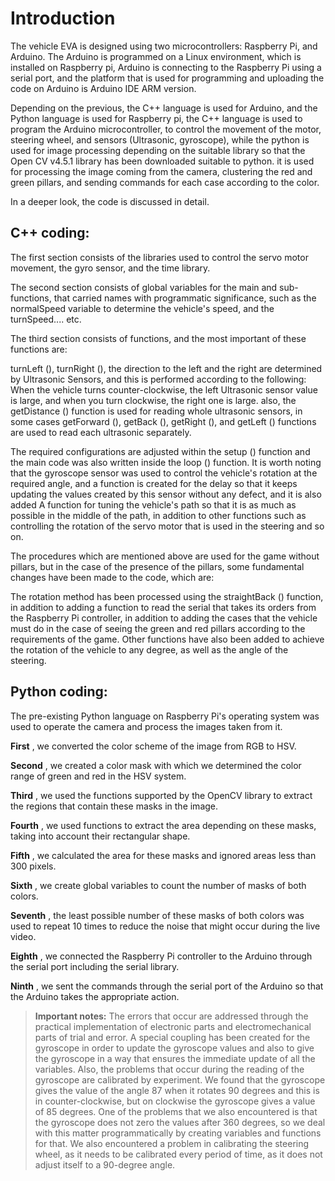 
# Introduction #

The vehicle EVA is designed using two microcontrollers: Raspberry Pi, and Arduino. The Arduino is programmed on a Linux environment, which is installed on Raspberry pi, Arduino is connecting to the Raspberry Pi using a serial port, and the platform that is used for programming and uploading the code on Arduino is Arduino IDE ARM version.

Depending on the previous, the C++ language is used for Arduino, and the Python language is used for Raspberry pi, the C++ language is used to program the Arduino microcontroller, to control the movement of the motor, steering wheel, and sensors (Ultrasonic, gyroscope), while the python is used for image processing depending on the suitable library so that the Open CV v4.5.1 library has been downloaded suitable to python. it is used for processing the image coming from the camera, clustering the red and green pillars, and sending commands for each case according to the color.

In a deeper look, the code is discussed in detail.

## C++ coding: ##

The first section consists of the libraries used to control the servo motor movement, the gyro sensor, and the time library.

The second section consists of global variables for the main and sub-functions, that carried names with programmatic significance, such as the normalSpeed variable to determine the vehicle's speed, and the turnSpeed.... etc.

The third section consists of functions, and the most important of these functions are:

turnLeft (), turnRight (), the direction to the left and the right are determined by Ultrasonic Sensors, and this is performed according to the following: When the vehicle turns counter-clockwise, the left Ultrasonic sensor value is large, and when you turn clockwise, the right one is large. also, the getDistance () function is used for reading whole ultrasonic sensors, in some cases getForward (), getBack (), getRight (), and getLeft () functions are used to read each ultrasonic separately.

The required configurations are adjusted within the setup () function and the main code was also written inside the loop () function. It is worth noting that the gyroscope sensor was used to control the vehicle's rotation at the required angle, and a function is created for the delay so that it keeps updating the values ​​​​created by this sensor without any defect, and it is also added A function for tuning the vehicle's path so that it is as much as possible in the middle of the path, in addition to other functions such as controlling the rotation of the servo motor that is used in the steering and so on.

The procedures which are mentioned above are used for the game without pillars, but in the case of the presence of the pillars, some fundamental changes have been made to the code, which are:

The rotation method has been processed using the straightBack () function, in addition to adding a function to read the serial that takes its orders from the Raspberry Pi controller, in addition to adding the cases that the vehicle must do in the case of seeing the green and red pillars according to the requirements of the game. Other functions have also been added to achieve the rotation of the vehicle to any degree, as well as the angle of the steering.

## Python coding: ##

The pre-existing Python language on Raspberry Pi's operating system was used to operate the camera and process the images taken from it.

**First** , we converted the color scheme of the image from RGB to HSV.

**Second** , we created a color mask with which we determined the color range of green and red in the HSV system.

 **Third** , we used the functions supported by the OpenCV library to extract the regions that contain these masks in the image.

**Fourth**  , we used functions to extract the area depending on ​​these masks, taking into account their rectangular shape.

**Fifth**  , we calculated the area for these masks and ignored areas less than 300 pixels.

**Sixth** , we create global variables to count the number of masks of both colors.

**Seventh** , the least possible number of these masks of both colors was used to repeat 10 times to reduce the noise that might occur during the live video.

**Eighth** , we connected the Raspberry Pi controller to the Arduino through the serial port including the serial library.

**Ninth** , we sent the commands through the serial port of the Arduino so that the Arduino takes the appropriate action.



>**Important notes:**
>The errors that occur are addressed through the practical implementation of electronic parts and electromechanical parts of trial and error. A special coupling has been created for the gyroscope in order to update the gyroscope values and also to give the gyroscope in a way that ensures the immediate update of all the variables. Also, the problems that occur during the reading of the gyroscope are calibrated by experiment. We found that the gyroscope gives the value of the angle 87 when it rotates 90 degrees and this is in counter-clockwise, but on clockwise the gyroscope gives a value of 85 degrees.
>One of the problems that we also encountered is that the gyroscope does not zero the values after 360 degrees, so we deal with this matter programmatically by creating variables and functions for that. We also encountered a problem in calibrating the steering wheel, as it needs to be calibrated every period of time, as it does not adjust itself to a 90-degree angle.

